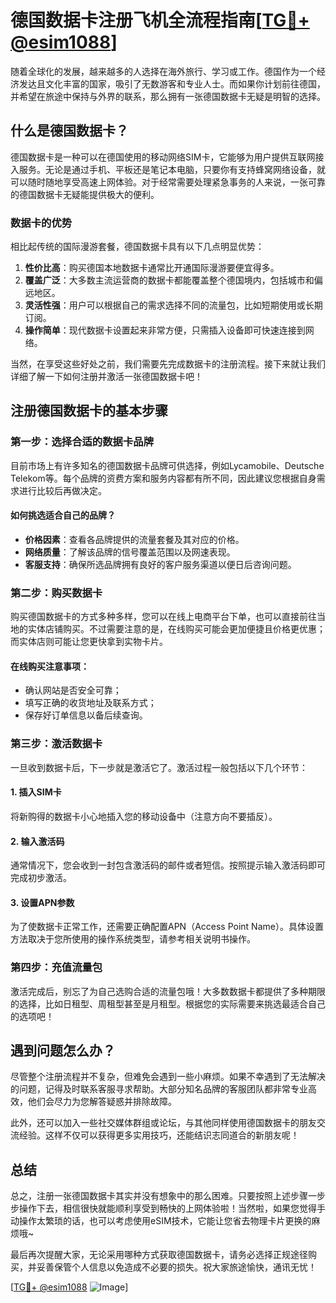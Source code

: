 # 德国数据卡注册飞机全流程指南[[TG💪+ @esim1088](https://t.me/s/esim1088)]

随着全球化的发展，越来越多的人选择在海外旅行、学习或工作。德国作为一个经济发达且文化丰富的国家，吸引了无数游客和专业人士。而如果你计划前往德国，并希望在旅途中保持与外界的联系，那么拥有一张德国数据卡无疑是明智的选择。

## 什么是德国数据卡？

德国数据卡是一种可以在德国使用的移动网络SIM卡，它能够为用户提供互联网接入服务。无论是通过手机、平板还是笔记本电脑，只要你有支持蜂窝网络设备，就可以随时随地享受高速上网体验。对于经常需要处理紧急事务的人来说，一张可靠的德国数据卡无疑能提供极大的便利。

### 数据卡的优势

相比起传统的国际漫游套餐，德国数据卡具有以下几点明显优势：

1. **性价比高**：购买德国本地数据卡通常比开通国际漫游要便宜得多。
2. **覆盖广泛**：大多数主流运营商的数据卡都能覆盖整个德国境内，包括城市和偏远地区。
3. **灵活性强**：用户可以根据自己的需求选择不同的流量包，比如短期使用或长期订阅。
4. **操作简单**：现代数据卡设置起来非常方便，只需插入设备即可快速连接到网络。

当然，在享受这些好处之前，我们需要先完成数据卡的注册流程。接下来就让我们详细了解一下如何注册并激活一张德国数据卡吧！

## 注册德国数据卡的基本步骤

### 第一步：选择合适的数据卡品牌

目前市场上有许多知名的德国数据卡品牌可供选择，例如Lycamobile、Deutsche Telekom等。每个品牌的资费方案和服务内容都有所不同，因此建议您根据自身需求进行比较后再做决定。

#### 如何挑选适合自己的品牌？
- **价格因素**：查看各品牌提供的流量套餐及其对应的价格。
- **网络质量**：了解该品牌的信号覆盖范围以及网速表现。
- **客服支持**：确保所选品牌拥有良好的客户服务渠道以便日后咨询问题。

### 第二步：购买数据卡

购买德国数据卡的方式多种多样，您可以在线上电商平台下单，也可以直接前往当地的实体店铺购买。不过需要注意的是，在线购买可能会更加便捷且价格更优惠；而实体店则可能让您更快拿到实物卡片。

#### 在线购买注意事项：
- 确认网站是否安全可靠；
- 填写正确的收货地址及联系方式；
- 保存好订单信息以备后续查询。

### 第三步：激活数据卡

一旦收到数据卡后，下一步就是激活它了。激活过程一般包括以下几个环节：

#### 1. 插入SIM卡
将新购得的数据卡小心地插入您的移动设备中（注意方向不要插反）。

#### 2. 输入激活码
通常情况下，您会收到一封包含激活码的邮件或者短信。按照提示输入激活码即可完成初步激活。

#### 3. 设置APN参数
为了使数据卡正常工作，还需要正确配置APN（Access Point Name）。具体设置方法取决于您所使用的操作系统类型，请参考相关说明书操作。

### 第四步：充值流量包

激活完成后，别忘了为自己选购合适的流量包哦！大多数数据卡都提供了多种期限的选择，比如日租型、周租型甚至是月租型。根据您的实际需要来挑选最适合自己的选项吧！

## 遇到问题怎么办？

尽管整个注册流程并不复杂，但难免会遇到一些小麻烦。如果不幸遇到了无法解决的问题，记得及时联系客服寻求帮助。大部分知名品牌的客服团队都非常专业高效，他们会尽力为您解答疑惑并排除故障。

此外，还可以加入一些社交媒体群组或论坛，与其他同样使用德国数据卡的朋友交流经验。这样不仅可以获得更多实用技巧，还能结识志同道合的新朋友呢！

## 总结

总之，注册一张德国数据卡其实并没有想象中的那么困难。只要按照上述步骤一步步操作下去，相信很快就能顺利享受到畅快的上网体验啦！当然啦，如果您觉得手动操作太繁琐的话，也可以考虑使用eSIM技术，它能让您省去物理卡片更换的麻烦哦~

最后再次提醒大家，无论采用哪种方式获取德国数据卡，请务必选择正规途径购买，并妥善保管个人信息以免造成不必要的损失。祝大家旅途愉快，通讯无忧！

[[TG💪+ @esim1088](https://t.me/s/esim1088) ![Image](https://i.postimg.cc/4NQfJmqS/Snipaste-2025-05-13-00-14-12.png)]